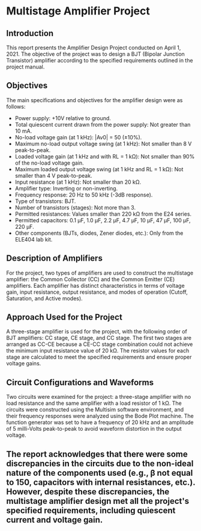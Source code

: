 # Multistage Amplifier Project

## Introduction
This report presents the Amplifier Design Project conducted on April 1, 2021. The objective of the project was to design a BJT (Bipolar Junction Transistor) amplifier according to the specified requirements outlined in the project manual.

## Objectives
The main specifications and objectives for the amplifier design were as follows:
- Power supply: +10V relative to ground.
- Total quiescent current drawn from the power supply: Not greater than 10 mA.
- No-load voltage gain (at 1 kHz): |Av0| = 50 (±10%).
- Maximum no-load output voltage swing (at 1 kHz): Not smaller than 8 V peak-to-peak.
- Loaded voltage gain (at 1 kHz and with RL = 1 kΩ): Not smaller than 90% of the no-load voltage gain.
- Maximum loaded output voltage swing (at 1 kHz and RL = 1 kΩ): Not smaller than 4 V peak-to-peak.
- Input resistance (at 1 kHz): Not smaller than 20 kΩ.
- Amplifier type: Inverting or non-inverting.
- Frequency response: 20 Hz to 50 kHz (-3dB response).
- Type of transistors: BJT.
- Number of transistors (stages): Not more than 3.
- Permitted resistances: Values smaller than 220 kΩ from the E24 series.
- Permitted capacitors: 0.1 μF, 1.0 μF, 2.2 μF, 4.7 μF, 10 μF, 47 μF, 100 μF, 220 μF.
- Other components (BJTs, diodes, Zener diodes, etc.): Only from the ELE404 lab kit.

## Description of Amplifiers
For the project, two types of amplifiers are used to construct the multistage amplifier: the Common Collector (CC) and the Common Emitter (CE) amplifiers. Each amplifier has distinct characteristics in terms of voltage gain, input resistance, output resistance, and modes of operation (Cutoff, Saturation, and Active modes).

## Approach Used for the Project
A three-stage amplifier is used for the project, with the following order of BJT amplifiers: CC stage, CE stage, and CC stage. The first two stages are arranged as CC-CE because a CE-CC stage combination could not achieve the minimum input resistance value of 20 kΩ. The resistor values for each stage are calculated to meet the specified requirements and ensure proper voltage gains.

## Circuit Configurations and Waveforms
Two circuits were examined for the project: a three-stage amplifier with no load resistance and the same amplifier with a load resistor of 1 kΩ. The circuits were constructed using the Multisim software environment, and their frequency responses were analyzed using the Bode Plot machine. The function generator was set to have a frequency of 20 kHz and an amplitude of 5 milli-Volts peak-to-peak to avoid waveform distortion in the output voltage.

## The report acknowledges that there were some discrepancies in the circuits due to the non-ideal nature of the components used (e.g., β not equal to 150, capacitors with internal resistances, etc.). However, despite these discrepancies, the multistage amplifier design met all the project's specified requirements, including quiescent current and voltage gain.
